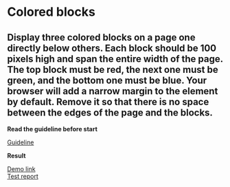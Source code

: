 # Colored blocks

Display three colored blocks on a page one directly below others. Each block 
should be 100 pixels high and span the entire width of the page.
The top block must be red, the next one must be green, and the bottom one must 
be blue.
Your browser will add a narrow margin to the <body> element by default. Remove 
it so that there is no space between the edges of the page and the blocks.
---
**Read the guideline before start**

[Guideline](https://github.com/mate-academy/layout_task-guideline/blob/master/README.md)

**Result**

[Demo link](https://mate-academy.github.io/layout_task-boilerplate-ci/) <br>
[Test report](https://mate-academy.github.io/layout_task-boilerplate-ci/report/html_report/)
